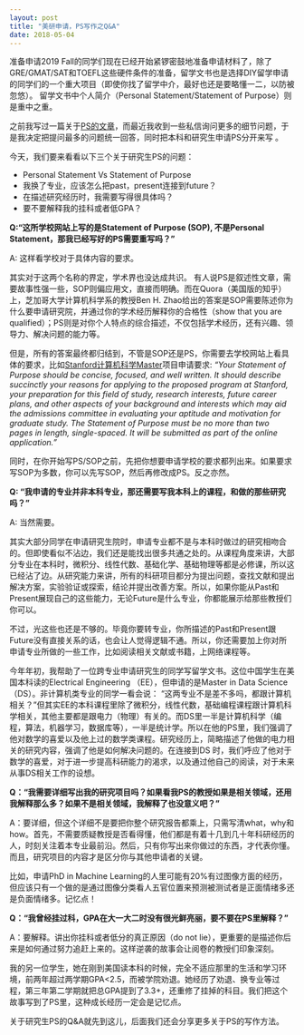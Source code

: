 ```yaml
---
layout: post
title: "美研申请，PS写作之Q&A"
date: 2018-05-04
---
```


准备申请2019 Fall的同学们现在已经开始紧锣密鼓地准备申请材料了，除了GRE/GMAT/SAT和TOEFL这些硬件条件的准备，留学文书也是选择DIY留学申请的同学们的一个重大项目（即使你找了留学中介，最好也还是要略懂一二，以防被忽悠）。 留学文书中个人简介（Personal Statement/Statement of Purpose）则是重中之重。

之前我写过一篇关于[PS的文章](http://www.tessay.org/blog/2017/09/02/ps)，而最近我收到一些私信询问更多的细节问题，于是我决定把提问最多的问题统一回答，同时把本科和研究生申请PS分开来写 。 

今天，我们要来看看以下三个关于研究生PS的问题：
* Personal Statement Vs Statement of Purpose
* 我换了专业，应该怎么把past，present连接到future？
* 在描述研究经历时，我需要写得很具体吗？
* 要不要解释我的挂科或者低GPA？

**Q:“这所学校网站上写的是Statement of Purpose (SOP), 不是Personal Statement，那我已经写好的PS需要重写吗？”**

A: 这样看学校对于具体内容的要求。

其实对于这两个名称的界定，学术界也没达成共识。 有人说PS是叙述性文章，需要故事性强一些，SOP则偏应用文，直接而明确。而在Quora（美国版的知乎）上，芝加哥大学计算机科学系的教授Ben H. Zhao给出的答案是SOP需要陈述你为什么要申请研究院，并通过你的学术经历解释你的合格性（show that you are qualified）；PS则是对你个人特点的综合描述，不仅包括学术经历，还有兴趣、领导力、解决问题的能力等。

但是，所有的答案最终都归结到，不管是SOP还是PS，你需要去学校网站上看具体的要求，比如[Stanford计算机科学Master](https://gradadmissions.stanford.edu/applying/starting-your-application/required-application-documents/statement-purpose)项目申请要求:
*“Your Statement of Purpose should be concise, focused, and well written. It should describe succinctly your reasons for applying to the proposed program at Stanford, your preparation for this field of study, research interests, future career plans, and other aspects of your background and interests which may aid the admissions committee in evaluating your aptitude and motivation for graduate study. The Statement of Purpose must be no more than two pages in length, single-spaced. It will be submitted as part of the online application.”*

同时，在你开始写PS/SOP之前，先把你想要申请学校的要求都列出来。如果要求写SOP为多数，你可以先写SOP，然后再修改成PS。反之亦然。

**Q: “我申请的专业并非本科专业，那还需要写我本科上的课程，和做的那些研究吗？”**

A:  当然需要。

其实大部分同学在申请研究生院时，申请专业都不是与本科时做过的研究相吻合的。但即使看似不沾边，我们还是能找出很多共通之处的。从课程角度来讲，大部分专业在本科时，微积分、线性代数、基础化学、基础物理等都是必修课，所以这已经沾了边。从研究能力来讲，所有的科研项目都分为提出问题，查找文献和提出解决方案，实验验证或探索，结论并提出改善方案。所以，如果你能从Past和Present展现自己的这些能力，无论Future是什么专业，你都能展示给那些教授们你可以。

不过，光这些也还是不够的。毕竟你要转专业，你所描述的Past和Present跟Future没有直接关系的话，也会让人觉得逻辑不通。所以，你还需要加上你对所申请专业所做的一些工作，比如阅读相关文献或书籍，上网络课程等。

今年年初，我帮助了一位跨专业申请研究生的同学写留学文书。这位中国学生在美国本科读的Electrical Engineering （EE），但申请的是Master in Data Science （DS）。非计算机类专业的同学一看会说： “这两专业不是差不多吗，都跟计算机相关？”但其实EE的本科课程里除了微积分，线性代数，基础编程课程跟计算机科学相关，其他主要都是跟电力（物理）有关的。而DS里一半是计算机科学（编程，算法，机器学习，数据库等），一半是统计学。所以在他的PS里，我们强调了他对数学的喜爱以及他上过的数学类课程。研究经历上，简略描述了他做的电力相关的研究内容，强调了他是如何解决问题的。在连接到DS 时，我们呼应了他对于数学的喜爱，对于进一步提高科研能力的渴求，以及通过他自己的阅读，对于未来从事DS相关工作的设想。

**Q：“我需要详细写出我的研究项目吗？如果看我PS的教授如果是相关领域，还用我解释那么多？如果不是相关领域，我解释了也没意义吧？”**

A：要详细，但这个详细不是要把你整个研究报告都乘上，只需写清what，why和how。首先，不需要质疑教授是否看得懂，他们都是有着十几到几十年科研经历的人，时刻关注着本专业最前沿。然后，只有你写出来你做过的东西，才代表你懂。而且，研究项目的内容才是区分你与其他申请者的关键。

比如，申请PhD in Machine Learning的人里可能有20%有过图像方面的经历，但应该只有一个做的是通过图像分类看人五官位置来预测被测试者是正面情绪多还是负面情绪多。记忆点！

**Q：“我曾经挂过科，GPA在大一大二时没有很光鲜亮丽，要不要在PS里解释？”**

A：要解释。讲出你挂科或者低分的真正原因（do not lie），更重要的是描述你后来是如何通过努力追赶上来的。这样逆袭的故事会让阅卷的教授们印象深刻。

我的另一位学生，她在刚到美国读本科的时候，完全不适应那里的生活和学习环境，前两年超过两学期GPA<2.5，而被学院劝退。她经历了劝退、换专业等过程，第三年第二学期就把总GPA提到了3.3+，还重修了挂掉的科目。我们把这个故事写到了PS里，这种成长经历一定会是记忆点。

关于研究生PS的Q&A就先到这儿，后面我们还会分享更多关于PS的写作方法。
